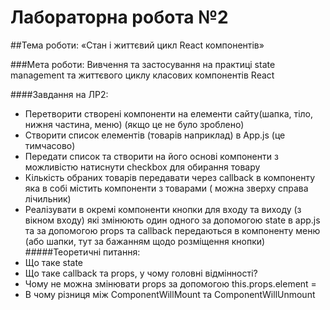 # Лабораторна робота №2

##Тема роботи: «Стан і життєвий цикл React компонентів»

###Мета роботи: Вивчення та застосування на практиці state management та життєвого циклу класових компонентів React

####Завдання на ЛР2:
-	Перетворити створені компоненти на елементи сайту(шапка, тіло, нижня частина, меню) (якщо це не було зроблено)
-	Створити список елементів (товарів наприклад) в App.js (це тимчасово)
-	Передати список та створити на його основі компоненти з можливістю натиснути checkbox для обирання товару
-	Кількість обраних товарів передавати через callback в компоненту яка в собі містить компоненти з товарами ( можна зверху справа лічильник)
-	Реалізувати в окремі компоненти кнопки для входу та виходу (з вікном входу) які змінюють один одного за допомогою state в app.js та за допомогою props та callback передаються в компоненту меню (або шапки, тут за бажанням щодо розміщення кнопки)
#####Теоретичні питання:
-	Що таке state
-	Що таке callback та props, у чому головні відмінності?
-	Чому не можна змінювати props за допомогою this.props.element =
-	В чому різниця між ComponentWillMount та ComponentWillUnmount

